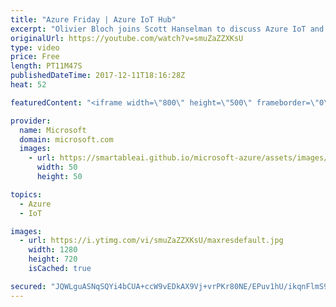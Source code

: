 ```yaml
---
title: "Azure Friday | Azure IoT Hub"
excerpt: "Olivier Bloch joins Scott Hanselman to discuss Azure IoT and how it is more than just about connecting IoT devices and sending telemetry to the Cloud. They also talk about Azure IoT device topics such as twins, provisioning, and lifecycle management.  For more information, see:  Azure IoT Hub - http://aka.ms/azureiotgetstarted"
originalUrl: https://youtube.com/watch?v=smuZaZZXKsU
type: video
price: Free
length: PT11M47S
publishedDateTime: 2017-12-11T18:16:28Z
heat: 52

featuredContent: "<iframe width=\"800\" height=\"500\" frameborder=\"0\" src=\"https://www.youtube.com/embed/smuZaZZXKsU\" allow=\"accelerometer; autoplay; encrypted-media; gyroscope; picture-in-picture\" allowfullscreen></iframe>"

provider:
  name: Microsoft
  domain: microsoft.com
  images:
    - url: https://smartableai.github.io/microsoft-azure/assets/images/organizations/microsoft.com-50x50.jpg
      width: 50
      height: 50

topics:
  - Azure
  - IoT

images:
  - url: https://i.ytimg.com/vi/smuZaZZXKsU/maxresdefault.jpg
    width: 1280
    height: 720
    isCached: true

secured: "JQWLguASNqSQYi4bCUA+ccW9vEDkAX9Vj+vrPKr80NE/EPuv1hU/ikqnFlmS9RG+Zljm76yso5OmMP+aEi2zRFEXAzLyGpDdkSW7hhak3rWU04rJJ1JOH4vAfxtQnDNH+YcSPJoRDClWf7HjEdH7O0oLYiSPP8wncd+Q7SZ8zOIMH8lWVMVcXHkn63iDkg8wu4JT5jzWFwiNpOnywaW71TciqXwqsJXBmvpF0IabeViWJg30RpAQVuwY3sQUeiqSN/0cC1Hq1UNEaT/n3ztwIeNAAAziN93WKO1aT/s8l3gC+bzovP52sDqPHHWxyIf1V/pgqEQxFBEI7rnpoVcDENUoCI/+VJL45O3EDNAezOvtAvcMw9FJ3oAhR5tOUreddZC47YSo4AD+cDGgS+ijSqPzuQp8PS69WsLMQLPn6BQ=;YnqYORL/i6uR3X08iaFiIQ=="
---
```


